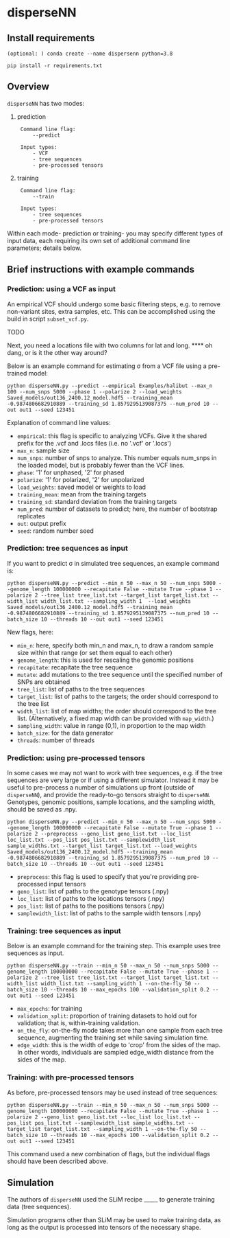 # disperseNN

## Install requirements
```
(optional: ) conda create --name dispersenn python=3.8

pip install -r requirements.txt 
``` 


## Overview
`disperseNN` has two modes: 
1. prediction

        Command line flag:
            --predict

        Input types:
            - VCF
            - tree sequences
            - pre-processed tensors
2. training

        Command line flag:
            --train

        Input types:  
      	    - tree sequences
            - pre-processed tensors

Within each mode- prediction or training- you may specify different types of input data, each requiring its own set of additional command line parameters; details below. 







## Brief instructions with example commands

### Prediction: using a VCF as input
An empirical VCF should undergo some basic filtering steps, e.g. to remove non-variant sites, extra samples, etc. This can be accomplished using the build in script `subset_vcf.py`.

   TODO

Next, you need a locations file with two columns for lat and long. **** oh dang, or is it the other way around?

Below is an example command for estimating &#963; from a VCF file using a pre-trained model:
```
python disperseNN.py --predict --empirical Examples/halibut --max_n 100 --num_snps 5000 --phase 1 --polarize 2 --load_weights Saved_models/out136_2400.12_model.hdf5 --training_mean -0.9874806682910889 --training_sd 1.8579295139087375 --num_pred 10 --out out1 --seed 123451
```

Explanation of command line values:
- `empirical`: this flag is specific to analyzing VCFs. Give it the shared prefix for the .vcf and .locs files (i.e. no '.vcf' or '.locs')
- `max_n`: sample size
- `num_snps`: number of snps to analyze. This number equals num_snps in the loaded model, but is probably fewer than the VCF lines.
- `phase`: '1' for unphased, '2' for phased 
- `polarize`: '1' for polarized, '2' for unpolarized
- `load_weights`: saved model or weights to load
- `training_mean`: mean from the training targets
- `training_sd`: standard deviation from the training targets
- `num_pred`: number of datasets to predict; here, the number of bootstrap replicates
- `out`: output prefix
- `seed`: random number seed








### Prediction: tree sequences as input
If you want to predict &#963; in simulated tree sequences, an example command is:
```
python disperseNN.py --predict --min_n 50 --max_n 50 --num_snps 5000 --genome_length 100000000 --recapitate False --mutate True --phase 1 --polarize 2 --tree_list tree_list.txt --target_list target_list.txt --width_list width_list.txt --sampling_width 1  --load_weights Saved_models/out136_2400.12_model.hdf5 --training_mean -0.9874806682910889 --training_sd 1.8579295139087375 --num_pred 10 --batch_size 10 --threads 10 --out out1 --seed 123451
```

New flags, here:
- `min_n`: here, specify both min_n and max_n, to draw a random sample size within that range (or set them equal to each other)
- `genome_length`: this is used for rescaling the genomic positions
- `recapitate`: recapitate the tree sequence 
- `mutate`: add mutations to the tree sequence until the specified number of SNPs are obtained
- `tree_list`: list of paths to the tree sequences
- `target_list`: list of paths to the targets; the order should correspond to the tree list
- `width_list`: list of map widths; the order should correspond to the tree list. (Alternatively, a fixed map width can be provided with `map_width`.)
- `sampling_width`: value in range (0,1), in proportion to the map width
- `batch_size`: for the data generator
- `threads`: number of threads 






### Prediction: using pre-processed tensors
In some cases we may not want to work with tree sequences, e.g. if the tree sequences are very large or if using a different simulator. Instead it may be useful to pre-process a number of simulations up front (outside of `disperseNN`), and provide the ready-to-go tensors straight to `disperseNN`. Genotypes, genomic positions, sample locations, and the sampling width, should be saved as .npy.

```
python disperseNN.py --predict --min_n 50 --max_n 50 --num_snps 5000 --genome_length 100000000 --recapitate False --mutate True --phase 1 --polarize 2 --preprocess --geno_list geno_list.txt --loc_list loc_list.txt --pos_list pos_list.txt --samplewidth_list sample_widths.txt --target_list target_list.txt --load_weights Saved_models/out136_2400.12_model.hdf5 --training_mean -0.9874806682910889 --training_sd 1.8579295139087375 --num_pred 10 --batch_size 10 --threads 10 --out out1 --seed 123451
```

- `preprocess`: this flag is used to specify that you're providing pre-processed input tensors
- `geno_list`: list of paths to the genotype tensors (.npy)
- `loc_list`: list of paths to the locations tensors (.npy)
- `pos_list`: list of paths to the positions tensors (.npy)
- `samplewidth_list`: list of paths to the sample width tensors (.npy)






### Training: tree sequences as input
Below is an example command for the training step. This example uses tree sequences as input.
```
python disperseNN.py --train --min_n 50 --max_n 50 --num_snps 5000 --genome_length 100000000 --recapitate False --mutate True --phase 1 --polarize 2 --tree_list tree_list.txt --target_list target_list.txt --width_list width_list.txt --sampling_width 1 --on-the-fly 50 --batch_size 10 --threads 10 --max_epochs 100 --validation_split 0.2 --out out1 --seed 123451
```
- `max_epochs`: for training
- `validation_split`: proportion of training datasets to hold out for validation; that is, within-training validation.
- `on_the_fly`: on-the-fly mode takes more than one sample from each tree sequence, augmenting the training set while saving simulation time.
- `edge_width`: this is the width of edge to 'crop' from the sides of the map. In other words, individuals are sampled edge_width distance from the sides of the map.






### Training: with pre-processed tensors
As before, pre-processed tensors may be used instead of tree sequences:
```
python disperseNN.py --train --min_n 50 --max_n 50 --num_snps 5000 --genome_length 100000000 --recapitate False --mutate True --phase 1 --polarize 2 --geno_list geno_list.txt --loc_list loc_list.txt --pos_list pos_list.txt --samplewidth_list sample_widths.txt --target_list target_list.txt --sampling_width 1 --on-the-fly 50 --batch_size 10 --threads 10 --max_epochs 100 --validation_split 0.2 --out out1 --seed 123451
```
This command used a new combination of flags, but the individual flags should have been described above.








## Simulation
The authors of `disperseNN` used the SLiM recipe _____ to generate training data (tree sequences).

Simulation programs other than SLiM may be used to make training data, as long as the output is processed into tensors of the necessary shape. 
